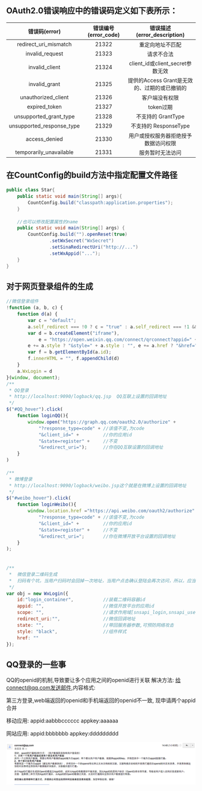 OAuth2.0错误响应中的错误码定义如下表所示：
---
|错误码(error)|错误编号(error_code)|错误描述(error_description)|
|:----:|:----:|:----:|
|redirect_uri_mismatch|21322|重定向地址不匹配|
|invalid_request	|21323|	请求不合法|
|invalid_client|	21324	|client_id或client_secret参数无效|
|invalid_grant	|21325	|提供的Access Grant是无效的、过期的或已撤销的|
|unauthorized_client|	21326|	客户端没有权限|
|expired_token	|21327	|token过期|
|unsupported_grant_type|	21328	|不支持的 GrantType|
|unsupported_response_type|	21329|	不支持的 ResponseType|
|access_denied|	21330|	用户或授权服务器拒绝授予数据访问权限|
|temporarily_unavailable|	21331	|服务暂时无法访问|

在CountConfig的build方法中指定配置文件路径
---
```java
public class Star{
    public static void main(String[] args){
        CountConfig.build("classpath:application.properties");   
    }
    
    //也可以修改配置属性的name
    public static void main(String[] args) {
        CountConfig.build("").openReset(true)
                .setWxSecret("WxSecret")
                .setSinaRedirectUri("http://...")
                .setWxAppid("...");
    }
}
```
对于网页登录组件的生成
---
```javascript
//微信登录组件
!function (a, b, c) {
    function d(a) {
        var c = "default";
        a.self_redirect === !0 ? c = "true" : a.self_redirect === !1 && (c = "false");
        var d = b.createElement("iframe"),
            e = "https://open.weixin.qq.com/connect/qrconnect?appid=" + a.appid + "&scope=" + a.scope + "&redirect_uri=" + a.redirect_uri + "&state=" + a.state + "&login_type=jssdk&self_redirect=" + c;
        e += a.style ? "&style=" + a.style : "", e += a.href ? "&href=" + a.href : "", d.src = e, d.frameBorder = "0", d.allowTransparency = "true", d.scrolling = "no", d.width = "300px", d.height = "400px";
        var f = b.getElementById(a.id);
        f.innerHTML = "", f.appendChild(d)
    }
    a.WxLogin = d
}(window, document);
/**
 * QQ登录
 * http://localhost:9090/logback/qq.jsp  QQ互联上设置的回调地址
 */
$("#QQ_hover").click(
    function loginQQ(){
        window.open("https://graph.qq.com/oauth2.0/authorize" +
            "?response_type=code" + //该值不变,为code
            "&client_id=" +         //你的应用id
            "&state=register" +     //不变
            "&redirect_uri=");      //你在QQ互联设置的回调地址
    }
)

/**
 * 微博登录
 * http://localhost:9090/logback/weibo.jsp这个就是在微博上设置的回调地址
 */
$("#weibo_hover").click(
    function loginWeibo(){
        window.location.href ="https://api.weibo.com/oauth2/authorize" +
            "?response_type=code" + //该值不变,为code
            "&client_id=" +         //你的应用id
            "&state=register" +     //不变
            "&redirect_uri=";       //你在微博开放平台设置的回调地址
    }
);


/**
 *  微信登录二维码生成 
 *  扫码有个坑，当用户扫码时会回掉一次地址，当用户点击确认登陆会再次访问，所以，应当在第一次回调时存入openid
 */
var obj = new WxLogin({
    id:"login_container",           //装载二维码容器id
    appid: "",                      //微信开放平台的应用id
    scope: "",                      //请求作用域[snsapi_login,snsapi_userinfo],
    redirect_uri:"",                //微信回调地址
    state: "",                      //带回服务器参数,可预防网络攻击
    style: "black",                 //组件样式
    href: ""
});

```

QQ登录的一些事
---
QQ的openid的机制,导致要让多个应用之间的openid进行关联
解决方法:
给connect@qq.com发送邮件,内容格式:

第三方登录,web端返回的openid和手机端返回的openid不一致, 现申请两个appid合并

移动应用:
appid:aabbbcccccc
appkey:aaaaaa

网站应用:
appid:bbbbbbb
appkey:ddddddddd

![腾讯](/Tencent.png)



